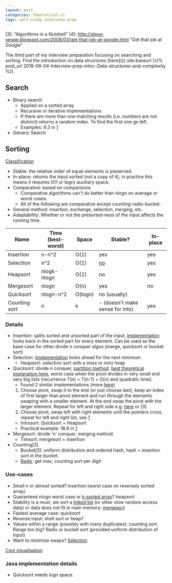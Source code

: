 ```yaml
---
layout: post
categories: theoretical-cs
tags: self-study interview-prep
---
```

[1]: https://www.amazon.com/Cracking-Coding-Interview-Programming-Questions/dp/098478280X "Cracking the coding interview (5th edition)"
[2]: https://www.amazon.com/Elements-Programming-Interviews-Java-Insiders/dp/1517671272/ref=pd_sim_14_3?_encoding=UTF8&pd_rd_i=1517671272&pd_rd_r=XEQKDVEBYF5DAWEC6B7W&pd_rd_w=8RwvQ&pd_rd_wg=L59s8&psc=1&refRID=XEQKDVEBYF5DAWEC6B7W&dpID=51EjkypFE0L&preST=_SY291_BO1,204,203,200_QL40_&dpSrc=detail "Elements of Programming Interviews (in Java)"
[3]: "Algorithms in a Nutshell"
[4]: http://steve-yegge.blogspot.com/2008/03/get-that-job-at-google.html "Get that job at Google"

The third part of my interview preparation focusing on searching and sorting. Find the introduction on data structures [here]({{ site.baseurl }}{% post_url 2018-06-04-Interview-prep-intro:-Data-structures-and-complexity %}).


## Search
+ Binary search
  + Applied on a sorted array
  + Recursive or iterative implementations
  + If there are more than one matching results (i.e. numbers are not distinct) returns a random index. To find the first one go left.
  + Examples: 9.3 in [1]
+ Generic Search


## Sorting
[Classification](https://en.wikipedia.org/wiki/Sorting_algorithm#Classification)
- Stable: the relative order of equal elements is preserved.
- In-place: returns the input sorted (not a copy of it), in practice this means it requires O(1 or logn) auxiliary space.
- Comparative: based on comparisons
  - Comparative algorithms can't do better than nlogn on average or worst cases.
  - All of the following are comparative except counting-radix-bucket.
- General method: insertion, exchange, selection, merging, etc.
- Adaptability: Whether or not the presorted-ness of the input affects the running time.

| Name | Time (best-worst) | Space | Stable? | In-place |
|---|-|-|-|-|
| Insertion | n-n^2 | O(1) | yes | yes |
| Selection | n^2 | O(1) | [no](https://stackoverflow.com/questions/20761396/why-selection-sort-can-be-stable-or-unstable) | yes |
| Heapsort | nlogk-nlogn | O(1) | no | yes |
| Mergesort | nlogn | O(n) | yes | no |
| Quicksort | nlogn-n^2 | O(logn) | no (usually) |  
| Counting sort | n | k | - (doesn't make sense for ints)| yes |  


### Details
- Insertion: splits sorted and unsorted part of the input, [implementation](https://www.geeksforgeeks.org/insertion-sort/) looks back in the sorted part for every element. Can be used as the base case for other divide n conquer algos (merge, quicksort or bucket sort)
- Selection: [Implementation](https://www.geeksforgeeks.org/selection-sort/) looks ahead for the next minimum
  - Heapsort: selection sort with a (max or min) heap
- Quicksort: divide n conquer, [partition method](https://en.wikipedia.org/wiki/Sorting_algorithm#Comparison_of_algorithms). [best theoretical explanation here](https://www.youtube.com/watch?v=ZHVk2blR45Q), worst case when the pivot divides in very small and very big lists (recurrence T(n) = T(n-1) + O(n) and quadratic time).
  - Found 2 similar implementations (more [here](https://en.wikibooks.org/wiki/Algorithm_Implementation/Sorting/Quicksort))
  1. Choose pivot, swap it to the end (or just choose last), keep an index of first larger than pivot element and run through the elements swaping with a smaller element. At the end swap the pivot with the larger element. Repeat for left and right side e.g. [here](https://www.youtube.com/watch?v=ZHVk2blR45Q) or [3]
  2. Choose pivot, swap left with right elements until the pointers cross, repeat for left and right list, see [1]
  - Introsort: Quicksort + Heapsort
  - Practical example: 18.6 in [1]
- Mergesort: divide 'n' conquer, merging method.
  - Timsort: mergesort + insertion
- Counting[3]
  - Bucket[3]: uniform distribution and ordered hash, hash + insertion sort in the bucket.
  - [Radix](https://www.geeksforgeeks.org/radix-sort/): get max, counting sort per digit


### Use-cases
- Small n or almost sorted? insertion (worst case on reversely sorted array)
- Guaranteed nlogn worst case or [k-sorted array](https://www.geeksforgeeks.org/nearly-sorted-algorithm/)? heapsort
- Stability is a must, we sort a [linked list](https://www.geeksforgeeks.org/merge-sort-for-linked-list/) (or other slow random access data) or data does not fit in main memory: [mergesort](https://www.toptal.com/developers/sorting-algorithms/merge-sort)
- Fastest average case: quicksort
- Reverse input: shell sort or heap?
- Values within a range (possibly with many duplicates): counting sort. Range too big? Radix or bucket sort (provided uniform distribution of input)
- Want to minimise swaps? [Selection](https://www.toptal.com/developers/sorting-algorithms/selection-sort)

[Cool visualisation](https://www.toptal.com/developers/sorting-algorithms)


### Java implementation details
- Quicksort needs logn space.
